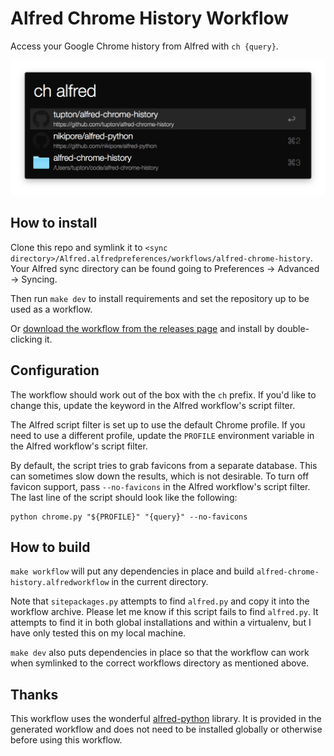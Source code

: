 # Alfred Chrome History Workflow

Access your Google Chrome history from Alfred with `ch {query}`.

![alfred chrome history workflow](screenshot.png)

## How to install

Clone this repo and symlink it to `<sync directory>/Alfred.alfredpreferences/workflows/alfred-chrome-history`. Your Alfred sync directory can be found going to Preferences → Advanced → Syncing.

Then run `make dev` to install requirements and set the repository up to be used as a workflow.

Or [download the workflow from the releases page][releases] and install by double-clicking it.

  [releases]: https://github.com/tupton/alfred-chrome-history/releases

## Configuration

The workflow should work out of the box with the `ch` prefix. If you'd like to change this, update the keyword in the Alfred workflow's script filter.

The Alfred script filter is set up to use the default Chrome profile. If you need to use a different profile, update the `PROFILE` environment variable in the Alfred workflow's script filter.

By default, the script tries to grab favicons from a separate database. This can sometimes slow down the results, which is not desirable. To turn off favicon support, pass `--no-favicons` in the Alfred workflow's script filter. The last line of the script should look like the following:

    python chrome.py "${PROFILE}" "{query}" --no-favicons

## How to build

`make workflow` will put any dependencies in place and build `alfred-chrome-history.alfredworkflow` in the current directory.

Note that `sitepackages.py` attempts to find `alfred.py` and copy it into the workflow archive. Please let me know if this script fails to find `alfred.py`. It attempts to find it in both global installations and within a virtualenv, but I have only tested this on my local machine.

`make dev` also puts dependencies in place so that the workflow can work when symlinked to the correct workflows directory as mentioned above.

## Thanks

This workflow uses the wonderful [alfred-python][ap] library. It is provided in the generated workflow and does not need to be installed globally or otherwise before using this workflow.

  [ap]: https://github.com/nikipore/alfred-python

